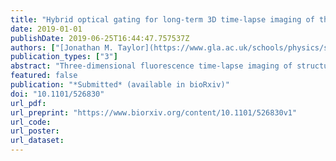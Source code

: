 ```yaml
---
title: "Hybrid optical gating for long-term 3D time-lapse imaging of the beating embryonic zebrafish heart"
date: 2019-01-01
publishDate: 2019-06-25T16:44:47.757537Z
authors: ["[Jonathan M. Taylor](https://www.gla.ac.uk/schools/physics/staff/jonathantaylor/)", "chas", "[Finnius A. Bruton](https://www.ed.ac.uk/profile/finnius-bruton)", "[Aryan K. Baghbadrani](https://www.ed.ac.uk/profile/aryan-baghbadrani)", "[Charlotte Buckley](https://pureportal.strath.ac.uk/en/persons/charlotte-buckley)", "[Carl S. Tucker](https://www.research.ed.ac.uk/portal/en/persons/carl-tucker(38b04cf5-0e6f-4aad-ae95-3442fbea6dec).html)", "[John J. Mullins](https://www.research.ed.ac.uk/portal/en/persons/john-mullins(adadba07-5194-4199-94fa-4ce1307d782d).html)", "[Martin A. Denvir](https://www.ed.ac.uk/profile/martin-denvir)"]
publication_types: ["3"]
abstract: "Three-dimensional fluorescence time-lapse imaging of structural, cellular and subcellular processes in the beating heart is an increasingly achievable goal using the latest imaging and computational techniques. However, previous approaches have had significant limitations. Temporarily arresting the heart using drugs disrupts the hearttextquoterights physiological state, and the use of ultra-high frame-rates for fluorescence image acquisition causes phototoxic cell damage. Real-time triggered imaging, synchronized to a specific phase in the cardiac-cycle, can computationally \"freeze\" the heart to acquire the minimal number of fluorescence images required for 3D time-lapse imaging. However, until now no solution has been able to maintain phase-lock to the same point in the cardiac cycle for more than about one hour. Our new hybrid optical gating system maintains phase-lock for up to 24 h, acquiring synchronized 3D+time video stacks of the unperturbed heart in vivo. This approach has enabled us to observe detailed developmental, structural, cellular and subcellular processes, including live cell division and cell fate tracking, in the embryonic zebrafish heart using transgenic fish lines expressing cell-specific fluorophores. We show that our approach not only provides high spatial and temporal resolution 3D-imaging, but also avoids phototoxic injury, where alternative approaches induce measurable harm. This provides superb cellular and subcellular imaging of the heart while it is beating in its normal physiological state, and opens up new and exciting opportunities for further study in the heart and other moving cellular and subcellular structures in vivo."
featured: false
publication: "*Submitted* (available in bioRxiv)"
doi: "10.1101/526830"
url_pdf:
url_preprint: "https://www.biorxiv.org/content/10.1101/526830v1"
url_code:
url_poster:
url_dataset:
---
```

